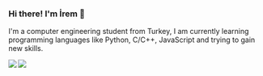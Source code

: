 ### Hi there! I'm İrem 👋 

I'm a computer engineering student from Turkey, I am currently learning programming languages like Python, C/C++, JavaScript and trying to gain new skills.


<a href="https://github.com/anuraghazra/github-readme-stats">
  <img align="left" src="https://github-readme-stats.vercel.app/api?username=iremabay&show_icons=true&theme=tokyonight" />
</a>
<a href="https://github.com/anuraghazra/convoychat">
  <img align="center" src="https://github-readme-stats.vercel.app/api/top-langs/?username=iremabay&layout=compact" />
</a>
